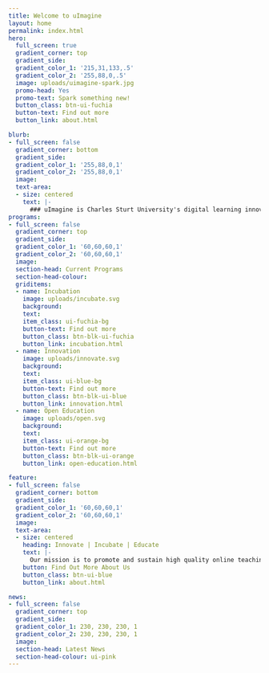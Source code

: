 ```yaml
---
title: Welcome to uImagine
layout: home
permalink: index.html
hero:
  full_screen: true
  gradient_corner: top
  gradient_side:
  gradient_color_1: '215,31,133,.5'
  gradient_color_2: '255,88,0,.5'
  image: uploads/uimagine-spark.jpg
  promo-head: Yes
  promo-text: Spark something new!
  button_class: btn-ui-fuchia
  button-text: Find out more
  button_link: about.html

blurb:
- full_screen: false
  gradient_corner: bottom
  gradient_side:
  gradient_color_1: '255,88,0,1'
  gradient_color_2: '255,88,0,1'
  image:
  text-area:
  - size: centered
    text: |-
      ### uImagine is Charles Sturt University's digital learning innovation laboratory and part of the Division of Learning & Teaching.
programs:
- full_screen: false
  gradient_corner: top
  gradient_side:
  gradient_color_1: '60,60,60,1'
  gradient_color_2: '60,60,60,1'
  image:
  section-head: Current Programs
  section-head-colour:
  griditems:
  - name: Incubation
    image: uploads/incubate.svg
    background:
    text:
    item_class: ui-fuchia-bg
    button-text: Find out more
    button_class: btn-blk-ui-fuchia
    button_link: incubation.html
  - name: Innovation
    image: uploads/innovate.svg
    background:
    text:
    item_class: ui-blue-bg
    button-text: Find out more
    button_class: btn-blk-ui-blue
    button_link: innovation.html
  - name: Open Education
    image: uploads/open.svg
    background:
    text:
    item_class: ui-orange-bg
    button-text: Find out more
    button_class: btn-blk-ui-orange
    button_link: open-education.html

feature:
- full_screen: false
  gradient_corner: bottom
  gradient_side:
  gradient_color_1: '60,60,60,1'
  gradient_color_2: '60,60,60,1'
  image:
  text-area:
  - size: centered
    heading: Innovate | Incubate | Educate
    text: |-
      Our mission is to promote and sustain high quality online teaching and learning through **innovative digital practice**, **scholarship** and **incubation**. We aim to explore new technologies and approaches to teaching practice, underpinned by innovative ways of thinking about the design of learning resources, learning spaces and online learning curriculum.Find out more about our team, what we do and how we do it.
    button: Find Out More About Us
    button_class: btn-ui-blue
    button_link: about.html

news:
- full_screen: false
  gradient_corner: top
  gradient_side:
  gradient_color_1: 230, 230, 230, 1
  gradient_color_2: 230, 230, 230, 1
  image:
  section-head: Latest News
  section-head-colour: ui-pink
---
```

